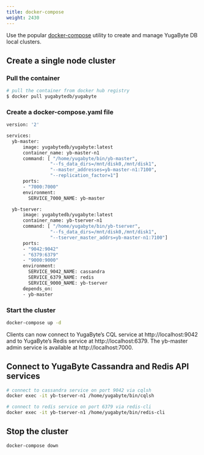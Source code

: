 ```yaml
---
title: docker-compose
weight: 2430
---
```


Use the popular [docker-compose](https://docs.docker.com/compose/overview/) utility to create and manage YugaByte DB local clusters.

## Create a single node cluster

### Pull the container

```sh
# pull the container from docker hub registry
$ docker pull yugabytedb/yugabyte
```

### Create a docker-compose.yaml file

```sh
version: '2'

services:
  yb-master:
      image: yugabytedb/yugabyte:latest
      container_name: yb-master-n1
      command: [ "/home/yugabyte/bin/yb-master", 
                "--fs_data_dirs=/mnt/disk0,/mnt/disk1", 
                "--master_addresses=yb-master-n1:7100", 
                "--replication_factor=1"]
      ports:
      - "7000:7000"
      environment:
        SERVICE_7000_NAME: yb-master

  yb-tserver:
      image: yugabytedb/yugabyte:latest
      container_name: yb-tserver-n1
      command: [ "/home/yugabyte/bin/yb-tserver", 
                "--fs_data_dirs=/mnt/disk0,/mnt/disk1", 
                "--tserver_master_addrs=yb-master-n1:7100"]
      ports:
      - "9042:9042"
      - "6379:6379"
      - "9000:9000"
      environment:
        SERVICE_9042_NAME: cassandra
        SERVICE_6379_NAME: redis
        SERVICE_9000_NAME: yb-tserver
      depends_on:
      - yb-master
```

### Start the cluster

```sh
docker-compose up -d
```

Clients can now connect to YugaByte’s CQL service at http://localhost:9042 and to YugaByte’s Redis service at http://localhost:6379. The yb-master admin service is available at http://localhost:7000.

## Connect to YugaByte Cassandra and Redis API services

```sh
# connect to cassandra service on port 9042 via cqlsh
docker exec -it yb-tserver-n1 /home/yugabyte/bin/cqlsh
```


```sh
# connect to redis service on port 6379 via redis-cli
docker exec -it yb-tserver-n1 /home/yugabyte/bin/redis-cli
```

## Stop the cluster

```sh
docker-compose down
```
